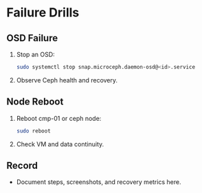 # Failure Drills

## OSD Failure
1. Stop an OSD:
   ```bash
   sudo systemctl stop snap.microceph.daemon-osd@<id>.service
   ```
2. Observe Ceph health and recovery.

## Node Reboot
1. Reboot cmp-01 or ceph node:
   ```bash
   sudo reboot
   ```
2. Check VM and data continuity.

## Record
- Document steps, screenshots, and recovery metrics here.
